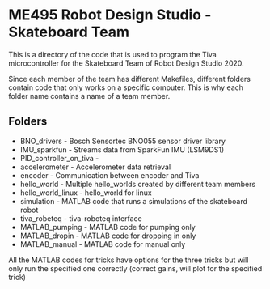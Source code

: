 # ME495 Robot Design Studio - Skateboard Team

This is a directory of the code that is used to program the Tiva microcontroller for the Skateboard Team of Robot Design Studio 2020.

Since each member of the team has different Makefiles, different folders contain code that only works on a specific computer. This is why each folder name contains a name of a team member.

## Folders
* BNO_drivers - Bosch Sensortec BNO055 sensor driver library
* IMU_sparkfun - Streams data from SparkFun IMU (LSM9DS1)
* PID_controller_on_tiva -
* accelerometer - Accelerometer data retrieval
* encoder - Communication between encoder and Tiva
* hello_world - Multiple hello_worlds created by different team members
* hello_world_linux - hello_world for linux
* simulation - MATLAB code that runs a simulations of the skateboard robot
* tiva_robeteq - tiva-roboteq interface
* MATLAB_pumping - MATLAB code for pumping only
* MATLAB_dropin - MATLAB code for dropping in only
* MATLAB_manual - MATLAB code for manual only

All the MATLAB codes for tricks have options for the three tricks but will only run the specified one correctly (correct gains, will plot for the specified trick)
